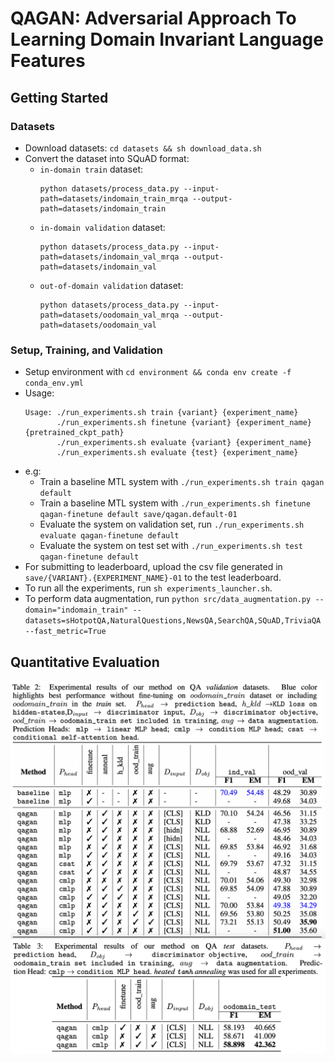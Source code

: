# QAGAN: Adversarial Approach To Learning Domain Invariant Language Features

## Getting Started

### Datasets

- Download datasets: `cd datasets && sh download_data.sh`  
- Convert the dataset into SQuAD format: 
    - `in-domain train` dataset: 
        ```/bin/sh
        python datasets/process_data.py --input-path=datasets/indomain_train_mrqa --output-path=datasets/indomain_train
        ```    
    - `in-domain validation` dataset: 
        ```/bin/sh
        python datasets/process_data.py --input-path=datasets/indomain_val_mrqa --output-path=datasets/indomain_val
        ```    
    - `out-of-domain validation` dataset: 
        ```/bin/sh
        python datasets/process_data.py --input-path=datasets/oodomain_val_mrqa --output-path=datasets/oodomain_val
        ```   

### Setup, Training, and Validation
- Setup environment with `cd environment && conda env create -f conda_env.yml`
- Usage: 
    ```/bin/sh
    Usage: ./run_experiments.sh train {variant} {experiment_name}
           ./run_experiments.sh finetune {variant} {experiment_name} {pretrained_ckpt_path}
           ./run_experiments.sh evaluate {variant} {experiment_name}
           ./run_experiments.sh evaluate {test} {experiment_name}
    ```
- e.g:
    - Train a baseline MTL system with `./run_experiments.sh train qagan default`
    - Train a baseline MTL system with `./run_experiments.sh finetune qagan-finetune default save/qagan.default-01`
    - Evaluate the system on validation set, run `./run_experiments.sh evaluate qagan-finetune default`
    - Evaluate the system on test set with `./run_experiments.sh test qagan-finetune default`
- For submitting to leaderboard, upload the csv file generated in `save/{VARIANT}.{EXPERIMENT_NAME}-01` to the test leaderboard.
- To run all the experiments, run `sh experiments_launcher.sh`.  
- To perform data augmentation, run `python src/data_augmentation.py --domain="indomain_train" --datasets=sHotpotQA,NaturalQuestions,NewsQA,SearchQA,SQuAD,TriviaQA --fast_metric=True`

## Quantitative Evaluation

![](media/quantitative_eval_val.png)
![](media/quantitative_eval_test.png)